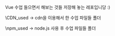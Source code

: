 Vue 수업 들으면서 해보는 것들 저장해 놓는 레포입니당 :)


\CDN_used
-> cdn을 이용해서 한 수업 파일들 폴더

\npm_used
-> node.js 사용 후 수업 파일들 폴더